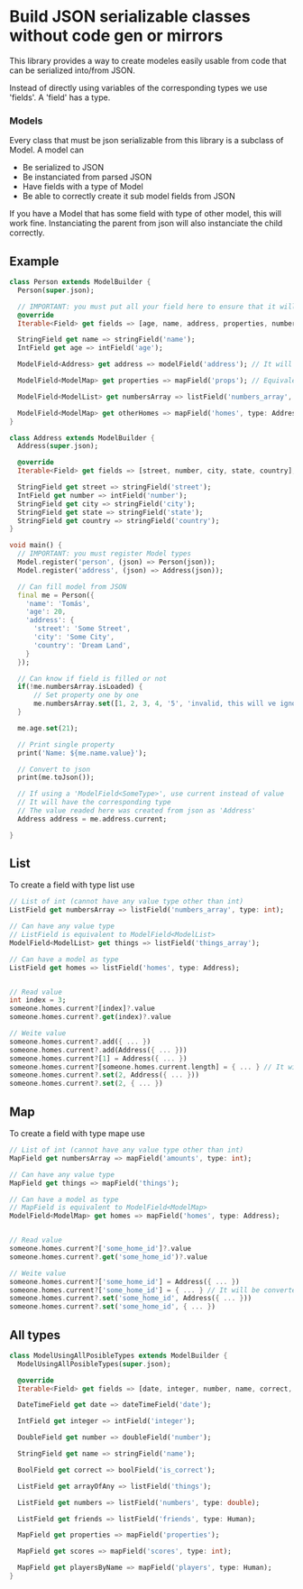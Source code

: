 # Build JSON serializable classes without code gen or mirrors

This library provides a way to create modeles easily usable from code that can be serialized into/from JSON.

Instead of directly using variables of the corresponding types we use 'fields'. 
A 'field' has a type. 

### Models

Every class that must be json serializable from this library is a subclass of Model.
A model can
 - Be serialized to JSON
 - Be instanciated from parsed JSON
 - Have fields with a type of Model
 - Be able to correctly create it sub model fields from JSON

If you have a Model that has some field with type of other model, this will work fine. 
Instanciating the parent from json will also instanciate the child correctly.

## Example
```dart
class Person extends ModelBuilder {
  Person(super.json);

  // IMPORTANT: you must put all your field here to ensure that it will work
  @override
  Iterable<Field> get fields => [age, name, address, properties, numbersArray, otherHomes];

  StringField get name => stringField('name');
  IntField get age => intField('age');

  ModelField<Address> get address => modelField('address'); // It will parse json to instance of Address 

  ModelField<ModelMap> get properties => mapField('props'); // Equivalent to: Map<String, dynamic>

  ModelField<ModelList> get numbersArray => listField('numbers_array', type: int); //Equivalent to List<int>

  ModelField<ModelMap> get otherHomes => mapField('homes', type: Address); // Equivalent to: Map<String, dynamic>
}

class Address extends ModelBuilder {
  Address(super.json);

  @override
  Iterable<Field> get fields => [street, number, city, state, country];

  StringField get street => stringField('street');
  IntField get number => intField('number');
  StringField get city => stringField('city');
  StringField get state => stringField('state');
  StringField get country => stringField('country');
}

void main() {
  // IMPORTANT: you must register Model types
  Model.register('person', (json) => Person(json));
  Model.register('address', (json) => Address(json));

  // Can fill model from JSON
  final me = Person({
    'name': 'Tomás',
    'age': 20,
    'address': {
      'street': 'Some Street',
      'city': 'Some City',
      'country': 'Dream Land',
    }
  });

  // Can know if field is filled or not
  if(!me.numbersArray.isLoaded) {
      // Set property one by one
      me.numbersArray.set([1, 2, 3, 4, '5', 'invalid, this will ve ignored' ]);
  }

  me.age.set(21);

  // Print single property
  print('Name: ${me.name.value}');

  // Convert to json
  print(me.toJson());

  // If using a 'ModelField<SomeType>', use current instead of value
  // It will have the corresponding type 
  // The value readed here was created from json as 'Address'
  Address address = me.address.current;

}
```


## List
To create a field with type list use
```dart
// List of int (cannot have any value type other than int)
ListField get numbersArray => listField('numbers_array', type: int); 

// Can have any value type
// ListField is equivalent to ModelField<ModelList>
ModelField<ModelList> get things => listField('things_array'); 

// Can have a model as type
ListField get homes => listField('homes', type: Address); 


// Read value
int index = 3;
someone.homes.current?[index]?.value
someone.homes.current?.get(index)?.value

// Weite value
someone.homes.current?.add({ ... })
someone.homes.current?.add(Address({ ... }))
someone.homes.current?[1] = Address({ ... })
someone.homes.current?[someone.homes.current.length] = { ... } // It will be converted from json to Address
someone.homes.current?.set(2, Address({ ... }))
someone.homes.current?.set(2, { ... })
```

## Map
To create a field with type mape use
```dart
// List of int (cannot have any value type other than int)
MapField get numbersArray => mapField('amounts', type: int); 

// Can have any value type
MapField get things => mapField('things'); 

// Can have a model as type
// MapField is equivalent to ModelField<ModelMap>
ModelField<ModelMap> get homes => mapField('homes', type: Address); 


// Read value
someone.homes.current?['some_home_id']?.value
someone.homes.current?.get('some_home_id')?.value

// Weite value
someone.homes.current?['some_home_id'] = Address({ ... })
someone.homes.current?['some_home_id'] = { ... } // It will be converted from json to Address
someone.homes.current?.set('some_home_id', Address({ ... }))
someone.homes.current?.set('some_home_id', { ... })

```

## All types
```dart
class ModelUsingAllPosibleTypes extends ModelBuilder {
  ModelUsingAllPosibleTypes(super.json);

  @override
  Iterable<Field> get fields => [date, integer, number, name, correct, arrayOfAny, numbers, friends, properties, scores, playersByName];

  DateTimeField get date => dateTimeField('date');

  IntField get integer => intField('integer');

  DoubleField get number => doubleField('number');

  StringField get name => stringField('name');

  BoolField get correct => boolField('is_correct');

  ListField get arrayOfAny => listField('things');

  ListField get numbers => listField('numbers', type: double);

  ListField get friends => listField('friends', type: Human);

  MapField get properties => mapField('properties');

  MapField get scores => mapField('scores', type: int);

  MapField get playersByName => mapField('players', type: Human);
}
```


